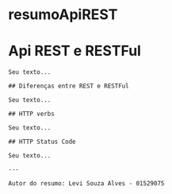 # resumoApiREST
 # Api REST e RESTFul

    Seu texto...

    ## Diferenças entre REST e RESTFul

    Seu texto...

    ## HTTP verbs

    Seu texto...

    ## HTTP Status Code

    Seu texto...

    ---

    Autor do resumo: Levi Souza Alves - 01529075

